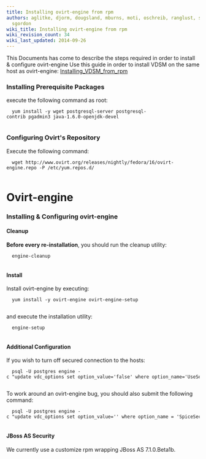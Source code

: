 ```yaml
---
title: Installing ovirt-engine from rpm
authors: aglitke, djorm, dougsland, mburns, moti, oschreib, ranglust, sandrobonazzola,
  sgordon
wiki_title: Installing ovirt-engine from rpm
wiki_revision_count: 34
wiki_last_updated: 2014-09-26
---
```


This Documents has come to describe the steps required in order to install & configure ovirt-engine Use this guide in order to install VDSM on the same host as ovirt-engine: [Installing_VDSM_from_rpm](Installing_VDSM_from_rpm)

### Installing Prerequisite Packages

execute the following command as root:

      yum install -y wget postgresql-server postgresql-contrib pgadmin3 java-1.6.0-openjdk-devel
       

### Configuring Ovirt's Repository

Execute the following command:

      wget http://www.ovirt.org/releases/nightly/fedora/16/ovirt-engine.repo -P /etc/yum.repos.d/
       

# Ovirt-engine

### Installing & Configuring ovirt-engine

#### Cleanup

**Before every re-installation**, you should run the cleanup utility:

      engine-cleanup
       

#### Install

Install ovirt-engine by executing:

      yum install -y ovirt-engine ovirt-engine-setup
       

and execute the installation utility:

      engine-setup
       

#### Additional Configuration

If you wish to turn off secured connection to the hosts:

      psql -U postgres engine -c "update vdc_options set option_value='false' where option_name='UseSecureConnectionWithServers' and version='general';"
       

To work around an ovirt-engine bug, you should also submit the following command:

      psql -U postgres engine -c "update vdc_options set option_value='' where option_name = 'SpiceSecureChannels';"
       

#### JBoss AS Security

We currently use a customize rpm wrapping JBoss AS 7.1.0.Beta1b.
